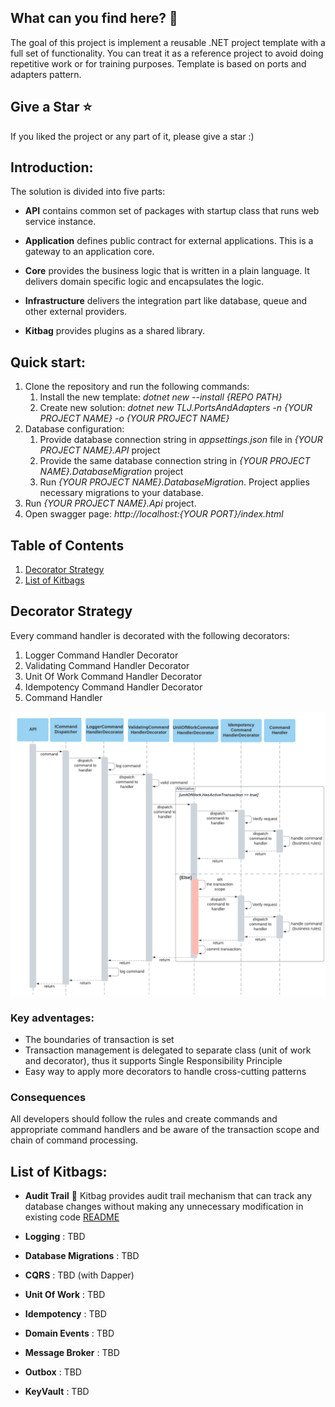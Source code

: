 ## What can you find here? :rocket:
The goal of this project is implement a reusable .NET project template with a full set of functionality. You can treat it as a reference project to avoid doing repetitive work or for training purposes. Template is based on ports and adapters pattern.

## Give a Star :star:
 If you liked the project or any part of it, please give a star :)
 
## Introduction:
The solution is divided into five parts:

- **API** contains common set of packages with startup class that runs web service instance.

- **Application** defines public contract for external applications. This is a gateway to an application core.

- **Core** provides the business logic that is written in a plain language. It delivers domain specific logic and encapsulates the logic.

- **Infrastructure** delivers the integration part like database, queue and other external providers.

- **Kitbag** provides plugins as a shared library.

## Quick start:

1. Clone the repository and run the following commands:
     1. Install the new template: *dotnet new --install {REPO PATH}*
     1. Create new solution: *dotnet new TLJ.PortsAndAdapters -n {YOUR PROJECT NAME} -o {YOUR PROJECT NAME}*
  1. Database configuration:
     1. Provide database connection string in *appsettings.json* file in *{YOUR PROJECT NAME}.API* project
     1. Provide the same database connection string in *{YOUR PROJECT NAME}.DatabaseMigration* project
     1. Run *{YOUR PROJECT NAME}.DatabaseMigration*. Project applies necessary migrations to your database.
  1. Run *{YOUR PROJECT NAME}.Api* project.
  1. Open swagger page: *http://localhost:{YOUR PORT}/index.html*

## Table of Contents
1. [Decorator Strategy](#Decorator-Strategy)
2. [List of Kitbags](#List-of-Kitbags)

## Decorator Strategy
Every command handler is decorated with the following decorators:
1. Logger Command Handler Decorator
2. Validating Command Handler Decorator
3. Unit Of Work Command Handler Decorator
4. Idempotency Command Handler Decorator
5. Command Handler

![image](./assets/DecoratorStrategy.png)

### Key adventages: 
- The boundaries of transaction is set
- Transaction management is delegated to separate class (unit of work and decorator), thus it supports Single Responsibility Principle
- Easy way to apply more decorators to handle cross-cutting patterns

### Consequences

All developers should follow the rules and create commands and appropriate command handlers and be aware of the transaction scope and chain of command processing.

## List of Kitbags:

- **Audit Trail** :bookmark_tabs: Kitbag provides audit trail mechanism that can track any database changes without making any unnecessary modification in existing code [README](https://github.com/adrtarnowski/PortsAndAdapters/tree/main/Kitbags/Kitbag.Builder.Persistence.EntityFramework.Audit)

- **Logging** : TBD

- **Database Migrations** : TBD

- **CQRS** : TBD (with Dapper)

- **Unit Of Work** : TBD

- **Idempotency** : TBD

- **Domain Events** : TBD

- **Message Broker** : TBD

- **Outbox** : TBD

- **KeyVault** : TBD



